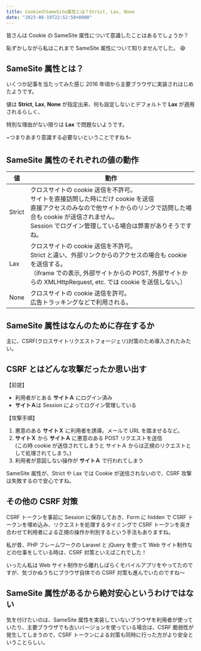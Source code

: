```yaml
---
title: CookieのSameSite属性とは？Strict, Lax, None
date: "2023-08-19T22:52:58+0900"
---
```


皆さんは Cookie の SameSite 属性について意識したことはあるでしょうか？

恥ずかしながら私はこれまで SameSite 属性について知りませんでした。 :sweat_smile:

## SameSite 属性とは？

いくつか記事を当たってみた感じ 2016 年頃から主要ブラウザに実装されはじめたようです。

値は **Strict**, **Lax**, **None** が指定出来、何も設定しないとデフォルトで **Lax** が適用されるらしく、

特別な理由がない限りは **Lax** で問題ないようです。

~つまりあまり意識する必要ないということですね :exclamation:~

## SameSite 属性のそれぞれの値の動作

| 値     | 動作                                                                                                                                                                                                                                     |
| ------ | ---------------------------------------------------------------------------------------------------------------------------------------------------------------------------------------------------------------------------------------- |
| Strict | クロスサイトの cookie 送信を不許可。<br>サイトを直接訪問した時にだけ cookie を送信<br>直接アクセスのみなので他サイトからのリンクで訪問した場合も cookie が送信されません。<br>Session でログイン管理している場合は弊害がありそうですね。 |
| Lax    | クロスサイトの cookie 送信を不許可。<br>Strict と違い、外部リンクからのアクセスの場合も cookie を送信する。<br>（iframe での表示, 外部サイトからの POST, 外部サイトからの XMLHttpRequest, etc. では cookie を送信しない。）              |
| None   | クロスサイトの cookie 送信を許可。<br>広告トラッキングなどで利用される。                                                                                                                                                                 |

## SameSite 属性はなんのために存在するか

主に、CSRF(クロスサイトリクエストフォージェリ)対策のため導入されたみたい。

## CSRF とはどんな攻撃だったか思い出す

【前提】

- 利用者がとある **サイトＡ** にログイン済み
- **サイトＡ**は Session によってログイン管理している

【攻撃手順】

1. 悪意のある **サイトＸ** に利用者を誘導。メールで URL を踏ませるなど。
2. **サイトＸ** から **サイトＡ** に悪意のある POST リクエストを送信<br>(この時 cookie が送信されてしまうと サイトＡ からは正規のリクエストとして処理されてしまう。)
3. 利用者が意図しない操作が **サイトＡ** で行われてしまう

SameSite 属性が、Strict や Lax では Cookie が送信されないので、CSRF 攻撃は失敗するので安心ですね。

## その他の CSRF 対策

CSRF トークンを事前に Session に保存しておき、Form に hidden で CSRF トークンを埋め込み、リクエストを処理するタイミングで CSRF トークンを突き合わせて利用者による正規の操作か判別するという手法もありますね。

私が昔、PHP フレームワークの Laravel と jQuery を使って Web サイト制作などの仕事をしている時は、CSRF 対策といえばこれでした！

いったん私は Web サイト制作から離れしばらくモバイルアプリをやってたのですが、気づかぬうちにブラウザ自体での CSRF 対策も進んでいたのですね〜

## SameSite 属性があるから絶対安心というわけではない

気を付けたいのは、SameSite 属性を実装していないブラウザを利用者が使っていたり、主要ブラウザでも古いバージョンを使っている場合は、CSRF 脆弱性が発生してしまうので、CSRF トークンによる対策も同時に行った方がより安全ということらしい。
